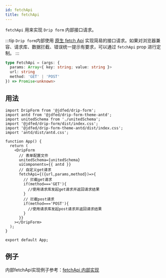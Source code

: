 ```yaml
---
id: fetchApi
title: fetchApi
---
```


`fetchApi` 用来实现 `Drip form` 内部接口请求。

:::tip 
`Drip form`内部使用 [原生 fetch Api](https://developer.mozilla.org/en-US/docs/Web/API/Fetch_API) 实现简易的接口请求。如果对浏览器兼容、请求库、数据拦截、错误统一提示有要求，可以通过 `fetchApi` prop 进行定制。
:::


```ts
type FetchApi = (args: {
  params: Array<{ key: string; value: string }>
  url: string
  method: 'GET' | 'POST'
}) => Promise<unknown>
```

## 用法

```tsx title="App.tsx"
import DripForm from '@jdfed/drip-form';
import antd from '@jdfed/drip-form-theme-antd';
import unitedSchema from './unitedSchema';
import '@jdfed/drip-form/dist/index.css';
import '@jdfed/drip-form-theme-antd/dist/index.css';
import 'antd/dist/antd.css';

function App() {
  return (
    <DripForm
      // 表单配置文件
      unitedSchema={unitedSchema}
      uiComponents={{ antd }}
      // 自定义get请求
      fetchApi={({url,params,method})=>{
        // 拦截get请求
        if(method==='GET'){
          //使用请求库发起get请求并返回请求结果
        }
        // 拦截post请求
        if(method==='POST'){
          //使用请求库发起post请求并返回请求结果
        }
      }}
    ></DripForm>
  );
}

export default App;

```

## 例子

内部fetchApi实现例子参考：[fetchApi 内部实现](https://github.com/JDFED/drip-form/blob/dev/packages/utils/src/fetch/index.ts)
